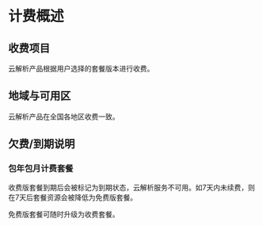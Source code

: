 # 计费概述
## 收费项目

云解析产品根据用户选择的套餐版本进行收费。

## 地域与可用区

云解析产品在全国各地区收费一致。

## 欠费/到期说明

### 包年包月计费套餐
收费版套餐到期后会被标记为到期状态，云解析服务不可用。如7天内未续费，则在7天后套餐资源会被降低为免费版套餐。

免费版套餐可随时升级为收费套餐。




